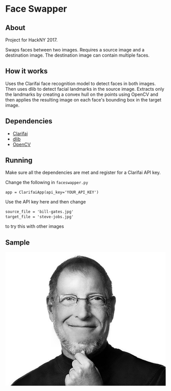 # Face Swapper

## About

Project for HackNY 2017.

Swaps faces between two images. Requires a source image and a destination image. The destination image can contain multiple faces. 

## How it works

Uses the Clarifai face recognition model to detect faces in both images. Then uses dlib to detect facial landmarks in the source image. Extracts only the landmarks by creating a convex hull on the points using OpenCV and then applies the resulting image on each face's bounding box in the target image.

## Dependencies

- [Clarifai](https://www.clarifai.com/)
- [dlib](http://dlib.net/)
- [OpenCV](https://opencv.org/)

## Running

Make sure all the dependencies are met and register for a Clarifai API key.

Change the following in `faceswapper.py`

```
app = ClarifaiApp(api_key='YOUR_API_KEY')
```

Use the API key here and then change

```
source_file = 'bill-gates.jpg'
target_file = 'steve-jobs.jpg'
```

to try this with other images


## Sample

![Alt text](./bill-steve.jpg?raw=true "Example")